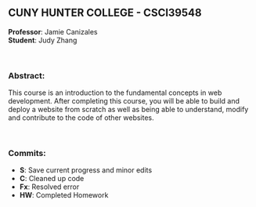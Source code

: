 ## CUNY HUNTER COLLEGE - CSCI39548

**Professor**: Jamie Canizales <br>
**Student**: Judy Zhang

<br>

### Abstract:
This course is an introduction to the fundamental concepts in web development. After completing this course, you will be able to build and deploy a website from scratch as well as being able to understand, modify and contribute to the code of other websites.

<br>

### Commits:
* **S**: Save current progress and minor edits
* **C**: Cleaned up code
* **Fx**: Resolved error
* **HW**: Completed Homework
